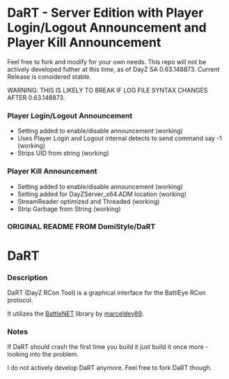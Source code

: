 # DaRT - Server Edition with Player Login/Logout Announcement and Player Kill Announcement

Feel free to fork and modify for your own needs. This repo will not be actively developed futher at this time, as of DayZ SA 0.63.148873.
Current Release is considered stable.

WARNING: THIS IS LIKELY TO BREAK IF LOG FILE SYNTAX CHANGES AFTER 0.63.148873.

### Player Login/Logout Announcement
- Setting added to enable/disable announcement (working)
- Uses Player Login and Logout internal detects to send command say -1 (working)
- Strips UID from string (working)

### Player Kill Announcement
- Setting added to enable/disable announcement (working)
- Setting added for DayZServer_x64.ADM location (working)
- StreamReader optimized and Threaded (working)
- Strip Garbage from String (working)

### ORIGINAL README FROM DomiStyle/DaRT

# DaRT

### Description
DaRT (DayZ RCon Tool) is a graphical interface for the BattlEye RCon protocol.

It utilizes the [BattleNET](https://github.com/marceldev89/BattleNET) library by [marceldev89](https://github.com/marceldev89).

### Notes

If DaRT should crash the first time you build it just build it once more - looking into the problem.

I do not actively develop DaRT anymore. Feel free to fork DaRT though.
